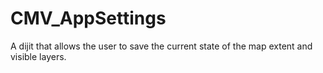 CMV_AppSettings
===============

A dijit that allows the user to save the current state of the map extent and visible layers.
